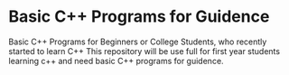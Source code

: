 # Basic C++ Programs for Guidence
Basic C++ Programs for Beginners or College Students, who recently started to learn C++ This repository will be use full for first year students learning c++ and need basic C++ programs for guidence.
